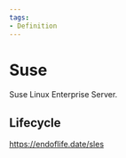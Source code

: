 ```yaml
---
tags:
- Definition
---
```

# Suse

Suse Linux Enterprise Server.

## Lifecycle

<https://endoflife.date/sles>